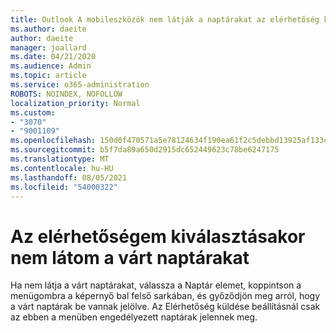 ```yaml
---
title: Outlook A mobileszközök nem látják a naptárakat az elérhetőség kiválasztásakor
ms.author: daeite
author: daeite
manager: joallard
ms.date: 04/21/2020
ms.audience: Admin
ms.topic: article
ms.service: o365-administration
ROBOTS: NOINDEX, NOFOLLOW
localization_priority: Normal
ms.custom:
- "3070"
- "9001109"
ms.openlocfilehash: 150d0f470571a5e78124634f190ea61f2c5debbd13925af133c83b351bb6c6f8
ms.sourcegitcommit: b5f7da89a650d2915dc652449623c78be6247175
ms.translationtype: MT
ms.contentlocale: hu-HU
ms.lasthandoff: 08/05/2021
ms.locfileid: "54000322"
---
```

# <a name="im-not-seeing-the-calendars-i-expect-when-choosing-my-availability"></a>Az elérhetőségem kiválasztásakor nem látom a várt naptárakat

Ha nem látja a várt naptárakat, válassza a Naptár elemet, koppintson a menügombra a képernyő bal felső sarkában, és győződjön meg arról, hogy a várt naptárak be vannak jelölve. Az Elérhetőség küldése beállításnál csak az ebben a menüben engedélyezett naptárak jelennek meg.
